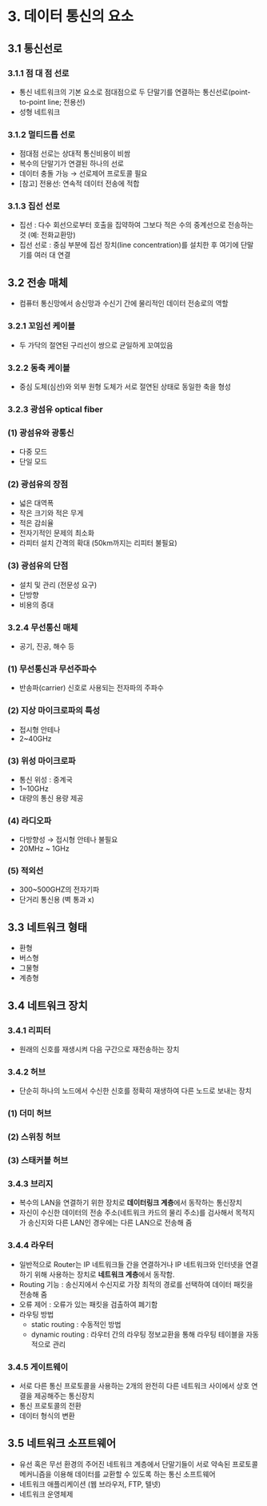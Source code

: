 # 3. 데이터 통신의 요소

## 3.1 통신선로

### 3.1.1 점 대 점 선로

- 통신 네트워크의 기본 요소로 점대점으로 두 단말기를 연결하는 통신선로(point-to-point line; 전용선)
- 성형 네트워크

### 3.1.2 멀티드롭 선로

- 점대점 선로는 상대적 통신비용이 비쌈
- 복수의 단말기가 연결된 하나의 선로
- 데이터 충돌 가능 → 선로제어 프로토콜 필요
- [참고] 전용선: 연속적 데이터 전송에 적합

### 3.1.3 집선 선로

- 집선 : 다수 회선으로부터 호출을 집약하여 그보다 적은 수의 중계선으로 전송하는 것 (예: 전화교환망)
- 집선 선로 : 중심 부분에 집선 장치(line concentration)를 설치한 후 여기에 단말기를 여러 대 연결

## 3.2 전송 매체

- 컴퓨터 통신망에서 송신망과 수신기 간에 물리적인 데이터 전송로의 역할

### 3.2.1 꼬임선 케이블

- 두 가닥의 절연된 구리선이 쌍으로 균일하게 꼬여있음

### 3.2.2 동축 케이블

- 중심 도체(심선)와 외부 원형 도체가 서로 절연된 상태로 동일한 축을 형성

### 3.2.3 광섬유 optical fiber

### (1) 광섬유와 광통신

- 다중 모드
- 단일 모드

### (2) 광섬유의 장점

- 넓은 대역폭
- 작은 크기와 적은 무게
- 적은 감쇠율
- 전자기적인 문제의 최소화
- 라피터 설치 간격의 확대 (50km까지는 리피터 불필요)

### (3) 광섬유의 단점

- 설치 및 관리 (전문성 요구)
- 단방향
- 비용의 증대

### 3.2.4 무선통신 매체

- 공기, 진공, 해수 등

### (1) 무선통신과 무선주파수

- 반송파(carrier) 신호로 사용되는 전자파의 주파수

### (2) 지상 마이크로파의 특성

- 접시형 안테나
- 2~40GHz

### (3) 위성 마이크로파

- 통신 위성 : 중계국
- 1~10GHz
- 대량의 통신 용량 제공

### (4) 라디오파

- 다방향성 → 접시형 안테나 불필요
- 20MHz ~ 1GHz

### (5) 적외선

- 300~500GHZ의 전자기파
- 단거리 통신용 (벽 통과 x)

## 3.3 네트워크 형태

- 환형
- 버스형
- 그물형
- 계층형

## 3.4 네트워크 장치

### 3.4.1 리피터

- 원래의 신호를 재생시켜 다음 구간으로 재전송하는 장치

### 3.4.2 허브

- 단순히 하나의 노드에서 수신한 신호를 정확히 재생하여 다른 노드로 보내는 장치

### (1) 더미 허브

### (2) 스위칭 허브

### (3) 스태커블 허브

### 3.4.3 브리지

- 복수의 LAN을 연결하기 위한 장치로 **데이터링크 계층**에서 동작하는 통신장치
- 자신이 수신한 데이터의 전송 주소(네트워크 카드의 물리 주소)를 검사해서 목적지가 송신지와 다른 LAN인 경우에는 다른 LAN으로 전송해 줌

### 3.4.4 라우터

- 일반적으로 Router는 IP 네트워크들 간을 연결하거나 IP 네트워크와 인터넷을 연결하기 위해 사용하는 장치로 **네트워크 계층**에서 동작함.
- Routing 기능 : 송신지에서 수신지로 가장 최적의 경로를 선택하여 데이터 패킷을 전송해 줌
- 오류 제어 : 오류가 있는 패킷을 검출하여 폐기함
- 라우팅 방법
    - static routing : 수동적인 방법
    - dynamic routing : 라우터 간의 라우팅 정보교환을 통해 라우팅 테이블을 자동적으로 관리

### 3.4.5 게이트웨이

- 서로 다른 통신 프로토콜을 사용하는 2개의 완전히 다른 네트워크 사이에서 상호 연결을 제공해주는 통신장치
- 통신 프로토콜의 전환
- 데이터 형식의 변환

## 3.5 네트워크 소프트웨어

- 유선 혹은 무선 환경의 주어진 네트워크 계층에서 단말기들이 서로 약속된 프로토콜 메커니즘을 이용해 데이터를 교환할 수 있도록 하는 통신 소프트웨어
- 네트워크 애플리케이션 (웹 브라우저, FTP, 텔넷)
- 네트워크 운영체제